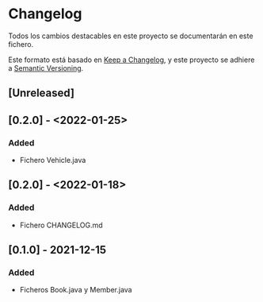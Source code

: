 # Changelog

Todos los cambios destacables en este proyecto se documentarán en este fichero.

Este formato está basado en [Keep a Changelog](https://keepachangelog.com/en/1.0.0/), y este proyecto se adhiere a [Semantic Versioning](https://semver.org/spec/v2.0.0.html).

## [Unreleased]

## [0.2.0] - <2022-01-25>

### Added

- Fichero Vehicle.java


## [0.2.0] - <2022-01-18>

### Added

- Fichero CHANGELOG.md

## [0.1.0] - 2021-12-15

### Added

- Ficheros Book.java y Member.java
